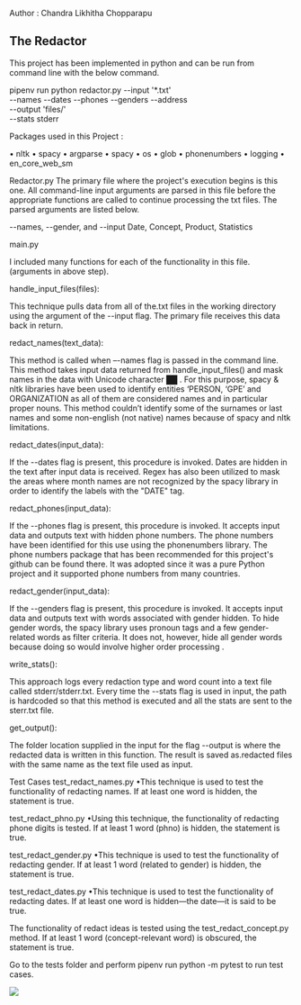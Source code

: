 Author : Chandra Likhitha Chopparapu


## The Redactor

This project has been implemented in python and can be run from command line with the below command.

pipenv run python redactor.py --input '*.txt' \
                    --names --dates --phones --genders --address\
                    --output 'files/' \
                    --stats stderr

Packages used in this Project :

• nltk
• spacy
• argparse
• spacy
• os
• glob
• phonenumbers
• logging
• en_core_web_sm

Redactor.py
The primary file where the project's execution begins is this one. All command-line input arguments are parsed in this file before the appropriate functions are called to continue processing the txt files. The parsed arguments are listed below.

--names, --gender, and --input Date, Concept, Product, Statistics

main.py 

I included many functions for each of the functionality in this file. (arguments in above step).

handle_input_files(files):

This technique pulls data from all of the.txt files in the working directory using the argument of the --input flag. The primary file receives this data back in return.

redact_names(text_data):

This method is called when –-names flag is passed in the command line.
This method takes input data returned from handle_input_files() and mask names in the data with Unicode character ██ .
For this purpose, spacy & nltk libraries have been used to identify entities ‘PERSON, ‘GPE’ and ORGANIZATION as all of them are considered names and in particular proper nouns.
This method couldn’t identify some of the surnames or last names and some non-english (not native) names because of spacy and nltk limitations.

redact_dates(input_data):

If the --dates flag is present, this procedure is invoked.
Dates are hidden in the text after input data is received.
Regex has also been utilized to mask the areas where month names are not recognized by the spacy library in order to identify the labels with the "DATE" tag.

redact_phones(input_data):

If the --phones flag is present, this procedure is invoked.
It accepts input data and outputs text with hidden phone numbers.
The phone numbers have been identified for this use using the phonenumbers library.
The phone numbers package that has been recommended for this project's github can be found there.
It was adopted since it was a pure Python project and it supported phone numbers from many countries.

redact_gender(input_data):

If the --genders flag is present, this procedure is invoked.
It accepts input data and outputs text with words associated with gender hidden.
To hide gender words, the spacy library uses pronoun tags and a few gender-related words as filter criteria.
It does not, however, hide all gender words because doing so would involve higher order processing .

write_stats():

This approach logs every redaction type and word count into a text file called stderr/stderr.txt. Every time the --stats flag is used in input, the path is hardcoded so that this method is executed and all the stats are sent to the sterr.txt file.


get_output():

The folder location supplied in the input for the flag --output is where the redacted data is written in this function.
The result is saved as.redacted files with the same name as the text file used as input.

Test Cases
test_redact_names.py
•This technique is used to test the functionality of redacting names. If at least one word is hidden, the statement is true.

test_redact_phno.py
•Using this technique, the functionality of redacting phone digits is tested. If at least 1 word (phno) is hidden, the statement is true.

test_redact_gender.py
•This technique is used to test the functionality of redacting gender. If at least 1 word (related to gender) is hidden, the statement is true.

test_redact_dates.py
•This technique is used to test the functionality of redacting dates. If at least one word is hidden—the date—it is said to be true.

The functionality of redact ideas is tested using the test_redact_concept.py method. If at least 1 word (concept-relevant word) is obscured, the statement is true.

Go to the tests folder and perform pipenv run python -m pytest to run test cases.

![](https://github.com/cs5293sp23-project1/ezgif.com-video-to-gif.gif)

